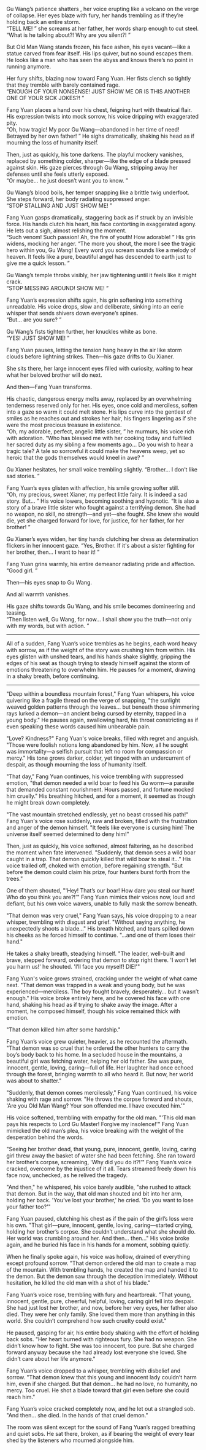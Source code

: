 Gu Wang’s patience shatters , her voice erupting like a volcano on the verge of collapse. Her eyes blaze with fury, her hands trembling as if they’re holding back an entire storm.  
“TELL ME! ” she screams at her father, her words sharp enough to cut steel. “What is he talking about?! Why are you silent?! ”

But Old Man Wang stands frozen, his face ashen, his eyes vacant—like a statue carved from fear itself. His lips quiver, but no sound escapes them. He looks like a man who has seen the abyss and knows there’s no point in running anymore.

Her fury shifts, blazing now toward Fang Yuan. Her fists clench so tightly that they tremble with barely contained rage.  
“ENOUGH OF YOUR NONSENSE! JUST SHOW ME OR IS THIS ANOTHER ONE OF YOUR SICK JOKES?! ”

Fang Yuan places a hand over his chest, feigning hurt with theatrical flair. His expression twists into mock sorrow, his voice dripping with exaggerated pity.  
“Oh, how tragic! My poor Gu Wang—abandoned in her time of need! Betrayed by her own father! ” He sighs dramatically, shaking his head as if mourning the loss of humanity itself.

Then, just as quickly, his tone darkens. The playful mockery vanishes, replaced by something colder, sharper—like the edge of a blade pressed against skin. His gaze pierces through Gu Wang, stripping away her defenses until she feels utterly exposed.  
“Or maybe… he just doesn’t want you to know. ”

Gu Wang’s blood boils, her temper snapping like a brittle twig underfoot. She steps forward, her body radiating suppressed anger.  
“STOP STALLING AND JUST SHOW ME! ”

Fang Yuan gasps dramatically, staggering back as if struck by an invisible force. His hands clutch his heart, his face contorting in exaggerated agony. He lets out a sigh, almost relishing the moment.  
“Such venom! Such passion! Ah, the fire of youth! How adorable! ” His grin widens, mocking her anger. “The more you shout, the more I see the tragic hero within you, Gu Wang! Every word you scream sounds like a melody of heaven. It feels like a pure, beautiful angel has descended to earth just to give me a quick lesson. ”

Gu Wang’s temple throbs visibly, her jaw tightening until it feels like it might crack.  
“STOP MESSING AROUND! SHOW ME! ”

Fang Yuan’s expression shifts again, his grin softening into something unreadable. His voice drops, slow and deliberate, sinking into an eerie whisper that sends shivers down everyone’s spines.  
“But… are you sure? ”

Gu Wang’s fists tighten further, her knuckles white as bone.  
“YES! JUST SHOW ME! ”

Fang Yuan pauses, letting the tension hang heavy in the air like storm clouds before lightning strikes. Then—his gaze drifts to Gu Xianer.

She sits there, her large innocent eyes filled with curiosity, waiting to hear what her beloved brother will do next.

And then—Fang Yuan transforms.

His chaotic, dangerous energy melts away, replaced by an overwhelming tenderness reserved only for her. His eyes, once cold and merciless, soften into a gaze so warm it could melt stone. His lips curve into the gentlest of smiles as he reaches out and strokes her hair, his fingers lingering as if she were the most precious treasure in existence.  
“Oh, my adorable, perfect, angelic little sister, ” he murmurs, his voice rich with adoration. “Who has blessed me with her cooking today and fulfilled her sacred duty as my sibling a few moments ago… Do you wish to hear a tragic tale? A tale so sorrowful it could make the heavens weep, yet so heroic that the gods themselves would kneel in awe? ”

Gu Xianer hesitates, her small voice trembling slightly. “Brother… I don’t like sad stories. ”

Fang Yuan’s eyes glisten with affection, his smile growing softer still.  
“Oh, my precious, sweet Xianer, my perfect little fairy. It is indeed a sad story. But… ” His voice lowers, becoming soothing and hypnotic. “It is also a story of a brave little sister who fought against a terrifying demon. She had no weapon, no skill, no strength—and yet—she fought. She knew she would die, yet she charged forward for love, for justice, for her father, for her brother! ”

Gu Xianer’s eyes widen, her tiny hands clutching her dress as determination flickers in her innocent gaze. “Yes, Brother. If it's about a sister fighting for her brother, then… I want to hear it! ”

Fang Yuan grins warmly, his entire demeanor radiating pride and affection.  
“Good girl. ”

Then—his eyes snap to Gu Wang.

And all warmth vanishes.

His gaze shifts towards Gu Wang, and his smile becomes domineering and teasing.  
“Then listen well, Gu Wang, for now… I shall show you the truth—not only with my words, but with action. ”

---

All of a sudden, Fang Yuan’s voice trembles as he begins, each word heavy with sorrow, as if the weight of the story was crushing him from within. His eyes glisten with unshed tears, and his hands shake slightly, gripping the edges of his seat as though trying to steady himself against the storm of emotions threatening to overwhelm him. He pauses for a moment, drawing in a shaky breath, before continuing.

---

"Deep within a boundless mountain forest," Fang Yuan whispers, his voice quivering like a fragile thread on the verge of snapping, "the sunlight weaved golden patterns through the leaves... but beneath those shimmering rays lurked a demon—an ancient being cursed by eternity, trapped in a young body." He pauses again, swallowing hard, his throat constricting as if even speaking these words caused him unbearable pain.

"Love? Kindness?" Fang Yuan's voice breaks, filled with regret and anguish. "Those were foolish notions long abandoned by him. Now, all he sought was immortality—a selfish pursuit that left no room for compassion or mercy." His tone grows darker, colder, yet tinged with an undercurrent of despair, as though mourning the loss of humanity itself.

"That day," Fang Yuan continues, his voice trembling with suppressed emotion, "that demon needed a wild boar to feed his Gu worm—a parasite that demanded constant nourishment. Hours passed, and fortune mocked him cruelly." His breathing hitched, and for a moment, it seemed as though he might break down completely.

"The vast mountain stretched endlessly, yet no beast crossed his path!" Fang Yuan's voice rose suddenly, raw and broken, filled with the frustration and anger of the demon himself. "It feels like everyone is cursing him! The universe itself seemed determined to deny him!"

Then, just as quickly, his voice softened, almost faltering, as he described the moment when fate intervened. "Suddenly, that demon sees a wild boar caught in a trap. That demon quickly killed that wild boar to steal it..." His voice trailed off, choked with emotion, before regaining strength. "But before the demon could claim his prize, four hunters burst forth from the trees."

One of them shouted, "'Hey! That’s our boar! How dare you steal our hunt! Who do you think you are?!'" Fang Yuan mimics their voices now, loud and defiant, but his own voice wavers, unable to fully mask the sorrow beneath.

"That demon was very cruel," Fang Yuan says, his voice dropping to a near whisper, trembling with disgust and grief. "Without saying anything, he unexpectedly shoots a blade..." His breath hitched, and tears spilled down his cheeks as he forced himself to continue. "...and one of them loses their hand."

He takes a shaky breath, steadying himself. "The leader, well-built and brave, stepped forward, ordering that demon to stop right there. 'I won’t let you harm us!' he shouted. 'I’ll face you myself! DIE!'"

Fang Yuan's voice grows strained, cracking under the weight of what came next. "That demon was trapped in a weak and young body, but he was experienced—merciless. The boy fought bravely, desperately... but it wasn’t enough." His voice broke entirely here, and he covered his face with one hand, shaking his head as if trying to shake away the image. After a moment, he composed himself, though his voice remained thick with emotion.

"That demon killed him after some hardship."

Fang Yuan’s voice grew quieter, heavier, as he recounted the aftermath. "That demon was so cruel that he ordered the other hunters to carry the boy’s body back to his home. In a secluded house in the mountains, a beautiful girl was fetching water, helping her old father. She was pure, innocent, gentle, loving, caring—full of life. Her laughter had once echoed through the forest, bringing warmth to all who heard it. But now, her world was about to shatter."

"Suddenly, that demon comes mercilessly," Fang Yuan continued, his voice shaking with rage and sorrow. "He throws the corpse forward and shouts, 'Are you Old Man Wang? Your son offended me. I have executed him.'"

His voice softened, trembling with empathy for the old man. "'This old man pays his respects to Lord Gu Master! Forgive my insolence!'" Fang Yuan mimicked the old man’s plea, his voice breaking with the weight of the desperation behind the words.

"Seeing her brother dead, that young, pure, innocent, gentle, loving, caring girl threw away the basket of water she had been fetching. She ran toward her brother’s corpse, screaming, 'Why did you do it?!'" Fang Yuan’s voice cracked, overcome by the injustice of it all. Tears streamed freely down his face now, unchecked, as he relived the tragedy.

"And then," he whispered, his voice barely audible, "she rushed to attack that demon. But in the way, that old man shouted and bit into her arm, holding her back. 'You’ve lost your brother,' he cried. 'Do you want to lose your father too?'"

Fang Yuan paused, clutching his chest as if the pain of the girl’s loss were his own. "That girl—pure, innocent, gentle, loving, caring—started crying, holding her brother’s corpse. She couldn’t understand what she should do. Her world was crumbling around her. And then... then..." His voice broke again, and he buried his face in his hands for a moment, sobbing quietly.

When he finally spoke again, his voice was hollow, drained of everything except profound sorrow. "That demon ordered the old man to create a map of the mountain. With trembling hands, he created the map and handed it to the demon. But the demon saw through the deception immediately. Without hesitation, he killed the old man with a shot of his blade."

Fang Yuan’s voice rose, trembling with fury and heartbreak. "That young, innocent, gentle, pure, cheerful, helpful, loving, caring girl fell into despair. She had just lost her brother, and now, before her very eyes, her father also died. They were her only family. She loved them more than anything in this world. She couldn’t comprehend how such cruelty could exist."

He paused, gasping for air, his entire body shaking with the effort of holding back sobs. "Her heart burned with righteous fury. She had no weapon. She didn’t know how to fight. She was too innocent, too pure. But she charged forward anyway because she had already lost everyone she loved. She didn’t care about her life anymore."

Fang Yuan’s voice dropped to a whisper, trembling with disbelief and sorrow. "That demon knew that this young and innocent lady couldn’t harm him, even if she charged. But that demon... he had no love, no humanity, no mercy. Too cruel. He shot a blade toward that girl even before she could reach him."

Fang Yuan’s voice cracked completely now, and he let out a strangled sob. "And then... she died. In the hands of that cruel demon."

The room was silent except for the sound of Fang Yuan’s ragged breathing and quiet sobs. He sat there, broken, as if bearing the weight of every tear shed by the listeners who mourned alongside him.
